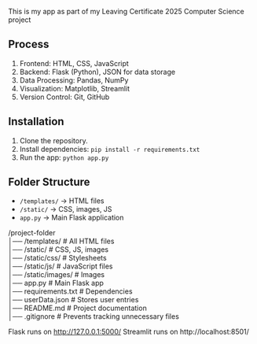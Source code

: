 This is my app as part of my Leaving Certificate 2025 Computer Science project
## Process
1. Frontend: HTML, CSS, JavaScript
2. Backend: Flask (Python), JSON for data storage
3. Data Processing: Pandas, NumPy
4. Visualization: Matplotlib, Streamlit
5. Version Control: Git, GitHub

## Installation
1. Clone the repository.
2. Install dependencies: `pip install -r requirements.txt`
3. Run the app: `python app.py`

## Folder Structure
- `/templates/` → HTML files
- `/static/` → CSS, images, JS
- `app.py` → Main Flask application

/project-folder  
│── /templates/       # All HTML files  
│── /static/          # CSS, JS, images  
│── /static/css/      # Stylesheets  
│── /static/js/       # JavaScript files  
│── /static/images/   # Images  
│── app.py            # Main Flask app  
│── requirements.txt  # Dependencies  
│── userData.json     # Stores user entries  
│── README.md         # Project documentation  
│── .gitignore        # Prevents tracking unnecessary files  


Flask runs on http://127.0.0.1:5000/
Streamlit runs on http://localhost:8501/
